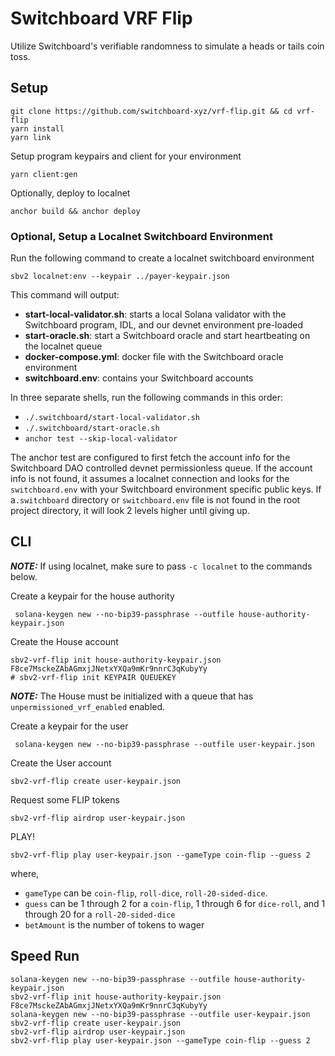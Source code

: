 # Switchboard VRF Flip

Utilize Switchboard's verifiable randomness to simulate a heads or tails coin toss.

## Setup

```
git clone https://github.com/switchboard-xyz/vrf-flip.git && cd vrf-flip
yarn install
yarn link
```

Setup program keypairs and client for your environment

```
yarn client:gen
```

Optionally, deploy to localnet

```
anchor build && anchor deploy
```

### Optional, Setup a Localnet Switchboard Environment

Run the following command to create a localnet switchboard environment

```
sbv2 localnet:env --keypair ../payer-keypair.json
```

This command will output:

- **start-local-validator.sh**: starts a local Solana validator with the Switchboard program, IDL, and our devnet environment pre-loaded
- **start-oracle.sh**: start a Switchboard oracle and start heartbeating on the localnet queue
- **docker-compose.yml**: docker file with the Switchboard oracle environment
- **switchboard.env**: contains your Switchboard accounts

In three separate shells, run the following commands in this order:

- `./.switchboard/start-local-validator.sh`
- `./.switchboard/start-oracle.sh`
- `anchor test --skip-local-validator`

The anchor test are configured to first fetch the account info for the Switchboard DAO controlled devnet permissionless queue. If the account info is not found, it assumes a localnet connection and looks for the `switchboard.env` with your Switchboard environment specific public keys. If a`.switchboard` directory or `switchboard.env` file is not found in the root project directory, it will look 2 levels higher until giving up.

## CLI

**_NOTE:_** If using localnet, make sure to pass `-c localnet` to the commands below.

Create a keypair for the house authority

```
 solana-keygen new --no-bip39-passphrase --outfile house-authority-keypair.json
```

Create the House account

```
sbv2-vrf-flip init house-authority-keypair.json F8ce7MsckeZAbAGmxjJNetxYXQa9mKr9nnrC3qKubyYy
# sbv2-vrf-flip init KEYPAIR QUEUEKEY
```

**_NOTE:_** The House must be initialized with a queue that has `unpermissioned_vrf_enabled` enabled.

Create a keypair for the user

```
 solana-keygen new --no-bip39-passphrase --outfile user-keypair.json
```

Create the User account

```
sbv2-vrf-flip create user-keypair.json
```

Request some FLIP tokens

```
sbv2-vrf-flip airdrop user-keypair.json
```

PLAY!

```
sbv2-vrf-flip play user-keypair.json --gameType coin-flip --guess 2
```

where,

- `gameType` can be `coin-flip`, `roll-dice`, `roll-20-sided-dice`.
- `guess` can be 1 through 2 for a `coin-flip`, 1 through 6 for `dice-roll`, and 1 through 20 for a `roll-20-sided-dice`
- `betAmount` is the number of tokens to wager

## Speed Run

```
solana-keygen new --no-bip39-passphrase --outfile house-authority-keypair.json
sbv2-vrf-flip init house-authority-keypair.json F8ce7MsckeZAbAGmxjJNetxYXQa9mKr9nnrC3qKubyYy
solana-keygen new --no-bip39-passphrase --outfile user-keypair.json
sbv2-vrf-flip create user-keypair.json
sbv2-vrf-flip airdrop user-keypair.json
sbv2-vrf-flip play user-keypair.json --gameType coin-flip --guess 2
```
